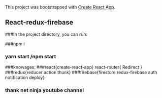 This project was bootstrapped with [Create React App](https://github.com/facebook/create-react-app).

## React-redux-firebase



###In the project directory, you can run:

###npm i

### yarn start  /npm start



###knowages:
###react{create-react-app} react-router{ Redirect } 
###redux{reducer action thunk} 
###firebase{firestore redux-firebase auth notification deploy}


 ### thank net ninja youtube channel
